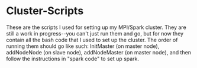 # Cluster-Scripts
These are the scripts I used for setting up my MPI/Spark cluster. They are still a work in progress--you can't just run them and go, but for now they contain all the bash code that I used to set up the cluster. The order of running them should go like such: InitMaster (on master node), addNodeNode (on slave node), addNodeMaster (on master node), and then follow the instructions in "spark code" to set up spark.
